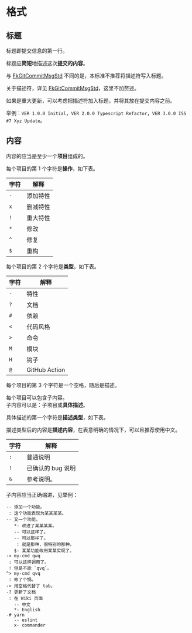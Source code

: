 # 格式

## 标题

标题即提交信息的第一行。

标题应**简短**地描述这次**提交的内容**。

与 [FkGitCommitMsgStd](https://github.com/ForkKILLET/FkGitCommitMsgStd) 不同的是，本标准不推荐将描述符写入标题。

关于描述符，详见 [FkGitCommitMsgStd](https://github.com/ForkKILLET/FkGitCommitMsgStd)，这里不加赘述。

如果是重大更新，可以考虑把描述符加入标题，并将其放在提交内容之前。

举例：`VER 1.0.0 Initial`，`VER 2.0.0 Typescript Refactor`，`VER 3.0.0 ISS #7 Xyz Update`。  

## 内容

内容的应当是至少一个**项目**组成的。

每个项目的第 1 个字符是**操作**，如下表。

字符 | 解释
---- | ----
`-`  | 添加特性
`x`  | 删减特性
`!`  | 重大特性
`*`  | 修改
`^`  | 修复
`$`  | 重构

每个项目的第 2 个字符是**类型**，如下表。

字符 | 解释
---- | ----
`-`  | 特性
`?`  | 文档
`#`  | 依赖
`<`  | 代码风格
`>`  | 命令
`M`  | 模块
`H`  | 钩子
`@`  | GitHub Action

每个项目的第 3 个字符是一个空格，随后是描述。

每个项目可以包含子内容。  
子内容可以是：子项目或**具体描述**。

具体描述的第一个字符是**描述类型**，如下表。

描述类型后的内容是**描述内容**，在表意明确的情况下，可以且推荐使用中文。

字符 | 解释
---- | ----
`:`  | 普通说明
`!`  | 已确认的 bug 说明
`&`  | 参考说明。

子内容应当正确缩进，见举例：

```plain
-- 添加一个功能。
 : 这个功能表现为某某某某。
-- 又一个功能。
   *- 改进了某某某某。
   -- 可以这样了。
   -- 可以那样了。
    : 就是那种，很特别的那种。
   $- 某某功能改用某某实现了。  
-> my-cmd qwq
 : 可以这样调用了。
 ! 但是不能 `qvq`。
^> my-cmd qvq
 : 修了个锅。
-< 用空格代替了 tab。
-? 更新了文档
 : 在 Wiki 页面
   -- 中文
   *- English
-# yarn
   -- eslint
   x- commander
```

